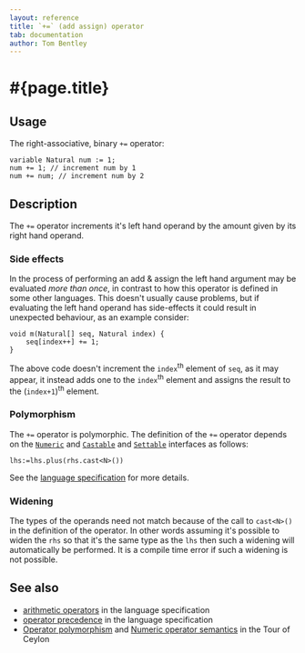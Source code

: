 ```yaml
---
layout: reference
title: `+=` (add assign) operator
tab: documentation
author: Tom Bentley
---
```


# #{page.title}

## Usage 

The right-associative, binary `+=` operator:

    variable Natural num := 1;
    num += 1; // increment num by 1
    num += num; // increment num by 2

## Description

The `+=` operator increments it's left hand operand by the amount given by 
its right hand operand. 

### Side effects

In the process of performing an add & assign the left hand argument 
may be evaluated *more than once*, in contrast to how this operator is defined
in some other languages. This doesn't usually cause problems, but if evaluating
the left hand operand has side-effects it could result in unexpected behaviour,
as an example consider:

    void m(Natural[] seq, Natural index) {
        seq[index++] += 1;
    }

The above code doesn't increment the `index`<sup>th</sup> element of `seq`, as it 
may appear, it instead adds one to the `index`<sup>th</sup> element and 
assigns the result to the (`index+1`)<sup>th</sup> element.

### Polymorphism

The `+=` operator is polymorphic. The definition of the `+=` operator depends 
on the [`Numeric`](../../ceylon.language/Numeric) and 
[`Castable`](../../ceylon.language/Castable) and
[`Settable`](../../ceylon.language/Settable) interfaces as follows:

    lhs:=lhs.plus(rhs.cast<N>())

See the [language specification](#{site.urls.spec}#arithmetic) for more details.

### Widening

The types of the operands need not match because of the call to `cast<N>()` 
in the definition of the operator. In other words assuming it's possible to 
widen the `rhs` so that it's the same type as the `lhs` then 
such a widening will automatically be performed. It is a compile time error if 
such a widening is not possible.

## See also

* [arithmetic operators](#{site.urls.spec}#arithmetic) in the 
  language specification
* [operator precedence](#{site.urls.spec}#operatorprecedence) in the 
  language specification
* [Operator polymorphism](/documentation/tour/language-module/#operator_polymorphism) 
  and 
  [Numeric operator semantics](/documentation/tour/language-module/#numeric_operator_semantics) 
  in the Tour of Ceylon
